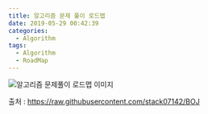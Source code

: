 ```yaml
---
title: 알고리즘 문제 풀이 로드맵
date: 2019-05-29 00:42:39
categories:
  - Algorithm
tags:
  - Algorithm
  - RoadMap
---
```


![알고리즘 문제풀이 로드맵 이미지](https://raw.githubusercontent.com/stack07142/BOJ/master/img/Algorithm%20PS%20Roadmap_v0.1.png)

출처 : https://raw.githubusercontent.com/stack07142/BOJ